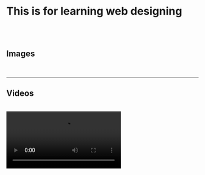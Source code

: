 <!DOCTYPE html>
<html lang="en">
<head>
    <meta charset="UTF-8">
    <meta http-equiv="X-UA-Compatible" content="IE=edge">
    <meta name="viewport" content="width=device-width, initial-scale=1.0">
    <title>Web designing</title>
</head>
<body>
    <h1> <strong> This is for learning web designing </strong> </h1>
    <br><br>
    <h2>Images</h2>
    <img src="img1.jpg" alt="" title="pic1">
    <img src="img2.jpg" alt="" title="pic2">
    <img src="img3.jpg" alt="" title="pic3">
    <br><hr>
    <h2>Videos</h2>
    <br>
    <video src="vid1.wmv" controls loop autoplay></video>
</body>
</html>






